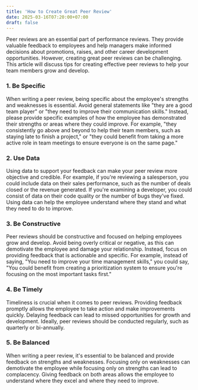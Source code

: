```yaml
---
title: 'How to Create Great Peer Review'
date: 2025-03-16T07:20:00+07:00
draft: false
---
```


Peer reviews are an essential part of performance reviews. They provide valuable feedback to employees and help managers make informed decisions about promotions, raises, and other career development opportunities. However, creating great peer reviews can be challenging. This article will discuss tips for creating effective peer reviews to help your team members grow and develop.

### **1. Be Specific**

When writing a peer review, being specific about the employee's strengths and weaknesses is essential. Avoid general statements like "they are a good team player" or "they need to improve their communication skills." Instead, please provide specific examples of how the employee has demonstrated their strengths or areas where they could improve. For example, "they consistently go above and beyond to help their team members, such as staying late to finish a project," or "they could benefit from taking a more active role in team meetings to ensure everyone is on the same page."

### **2. Use Data**

Using data to support your feedback can make your peer review more objective and credible. For example, if you're reviewing a salesperson, you could include data on their sales performance, such as the number of deals closed or the revenue generated. If you're examining a developer, you could consist of data on their code quality or the number of bugs they've fixed. Using data can help the employee understand where they stand and what they need to do to improve.

### **3. Be Constructive**

Peer reviews should be constructive and focused on helping employees grow and develop. Avoid being overly critical or negative, as this can demotivate the employee and damage your relationship. Instead, focus on providing feedback that is actionable and specific. For example, instead of saying, "You need to improve your time management skills," you could say, "You could benefit from creating a prioritization system to ensure you're focusing on the most important tasks first."

### **4. Be Timely**

Timeliness is crucial when it comes to peer reviews. Providing feedback promptly allows the employee to take action and make improvements quickly. Delaying feedback can lead to missed opportunities for growth and development. Ideally, peer reviews should be conducted regularly, such as quarterly or bi-annually.

### **5. Be Balanced**

When writing a peer review, it's essential to be balanced and provide feedback on strengths and weaknesses. Focusing only on weaknesses can demotivate the employee while focusing only on strengths can lead to complacency. Giving feedback on both areas allows the employee to understand where they excel and where they need to improve.
